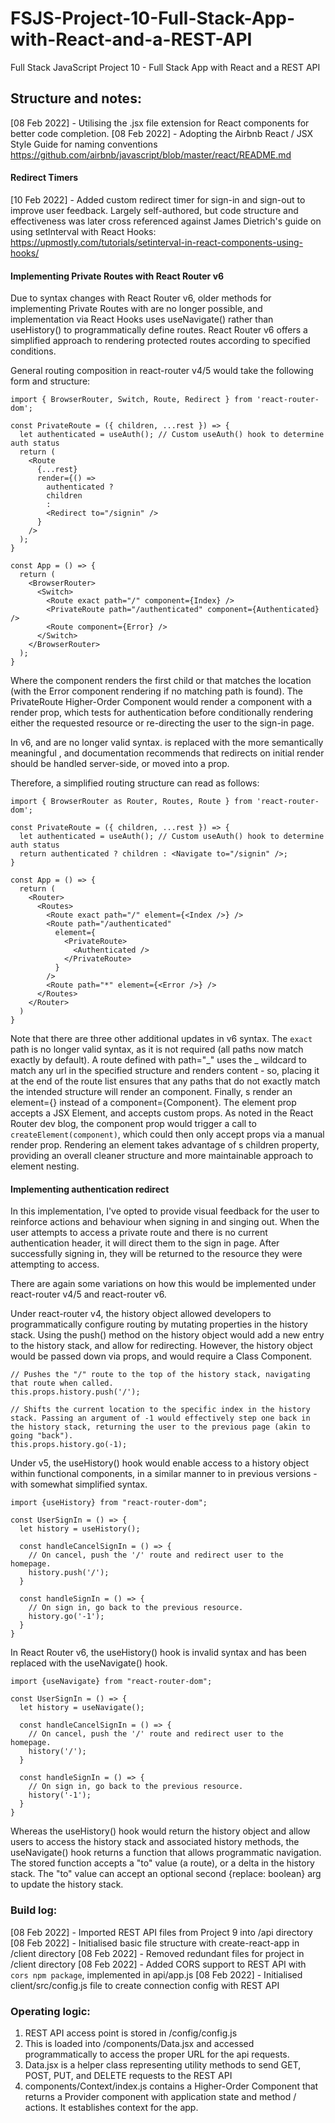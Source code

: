 # FSJS-Project-10-Full-Stack-App-with-React-and-a-REST-API

Full Stack JavaScript Project 10 - Full Stack App with React and a REST API

## Structure and notes:

[08 Feb 2022] - Utilising the .jsx file extension for React components for better code completion.
[08 Feb 2022] - Adopting the Airbnb React / JSX Style Guide for naming conventions https://github.com/airbnb/javascript/blob/master/react/README.md

#### Redirect Timers

[10 Feb 2022] - Added custom redirect timer for sign-in and sign-out to improve user feedback. Largely self-authored, but code structure and effectiveness was later cross referenced against James Dietrich's guide on using setInterval with React Hooks: https://upmostly.com/tutorials/setinterval-in-react-components-using-hooks/

#### Implementing Private Routes with React Router v6

Due to syntax changes with React Router v6, older methods for implementing Private Routes with <Redirect /> are no longer possible, and implementation via React Hooks uses useNavigate() rather than useHistory() to programmatically define routes. React Router v6 offers a simplified approach to rendering protected routes according to specified conditions.

General routing composition in react-router v4/5 would take the following form and structure:

```
import { BrowserRouter, Switch, Route, Redirect } from 'react-router-dom';

const PrivateRoute = ({ children, ...rest }) => {
  let authenticated = useAuth(); // Custom useAuth() hook to determine auth status
  return (
    <Route
      {...rest}
      render={() =>
        authenticated ?
        children
        :
        <Redirect to="/signin" />
      }
    />
  );
}

const App = () => {
  return (
    <BrowserRouter>
      <Switch>
        <Route exact path="/" component={Index} />
        <PrivateRoute path="/authenticated" component={Authenticated} />
        <Route component={Error} />
      </Switch>
    </BrowserRouter>
  );
}

```

Where the <Switch> component renders the first child <Route> or <Redirect> that matches the location (with the Error component rendering if no matching path is found). The PrivateRoute Higher-Order Component would render a <Route> component with a render prop, which tests for authentication before conditionally rendering either the requested resource or re-directing the user to the sign-in page.

In v6, <Switch> and <Redirect> are no longer valid syntax. <Switch> is replaced with the more semantically meaningful <Routes>, and documentation recommends that redirects on initial render should be handled server-side, or moved into a <Route render> prop.

Therefore, a simplified routing structure can read as follows:

```
import { BrowserRouter as Router, Routes, Route } from 'react-router-dom';

const PrivateRoute = ({ children, ...rest }) => {
  let authenticated = useAuth(); // Custom useAuth() hook to determine auth status
  return authenticated ? children : <Navigate to="/signin" />;
}

const App = () => {
  return (
    <Router>
      <Routes>
        <Route exact path="/" element={<Index />} />
        <Route path="/authenticated"
          element={
            <PrivateRoute>
              <Authenticated />
            </PrivateRoute>
          }
        />
        <Route path="*" element={<Error />} />
      </Routes>
    </Router>
  )
}
```

Note that there are three other additional updates in v6 syntax. The `exact` path is no longer valid syntax, as it is not required (all paths now match exactly by default). A route defined with path="_" uses the _ wildcard to match any url in the specified structure and renders content - so, placing it at the end of the route list ensures that any paths that do not exactly match the intended structure will render an <Error /> component. Finally, <Route>s render an element={<Element />} instead of a component={Component}. The element prop accepts a JSX Element, and accepts custom props. As noted in the React Router dev blog, the component prop would trigger a call to `createElement(component)`, which could then only accept props via a manual render prop. Rendering an element takes advantage of <Route>s children property, providing an overall cleaner structure and more maintainable approach to element nesting.

#### Implementing authentication redirect

In this implementation, I've opted to provide visual feedback for the user to reinforce actions and behaviour when signing in and singing out. When the user attempts to access a private route and there is no current authentication header, it will direct them to the sign in page. After successfully signing in, they will be returned to the resource they were attempting to access.

There are again some variations on how this would be implemented under react-router v4/5 and react-router v6.

Under react-router v4, the history object allowed developers to programmatically configure routing by mutating properties in the history stack. Using the push() method on the history object would add a new entry to the history stack, and allow for redirecting. However, the history object would be passed down via props, and would require a Class Component.

```
// Pushes the "/" route to the top of the history stack, navigating that route when called.
this.props.history.push('/');

// Shifts the current location to the specific index in the history stack. Passing an argument of -1 would effectively step one back in the history stack, returning the user to the previous page (akin to going "back").
this.props.history.go(-1);
```

Under v5, the useHistory() hook would enable access to a history object within functional components, in a similar manner to in previous versions - with somewhat simplified syntax.

```
import {useHistory} from "react-router-dom";

const UserSignIn = () => {
  let history = useHistory();

  const handleCancelSignIn = () => {
    // On cancel, push the '/' route and redirect user to the homepage.
    history.push('/');
  }

  const handleSignIn = () => {
    // On sign in, go back to the previous resource.
    history.go('-1');
  }
}
```

In React Router v6, the useHistory() hook is invalid syntax and has been replaced with the useNavigate() hook.

```
import {useNavigate} from "react-router-dom";

const UserSignIn = () => {
  let history = useNavigate();

  const handleCancelSignIn = () => {
    // On cancel, push the '/' route and redirect user to the homepage.
    history('/');
  }

  const handleSignIn = () => {
    // On sign in, go back to the previous resource.
    history('-1');
  }
}
```

Whereas the useHistory() hook would return the history object and allow users to access the history stack and associated history methods, the useNavigate() hook returns a function that allows programmatic navigation. The stored function accepts a "to" value (a route), or a delta in the history stack. The "to" value can accept an optional second {replace: boolean} arg to update the history stack.

### Build log:

[08 Feb 2022] - Imported REST API files from Project 9 into /api directory
[08 Feb 2022] - Initialised basic file structure with create-react-app in /client directory
[08 Feb 2022] - Removed redundant files for project in /client directory
[08 Feb 2022] - Added CORS support to REST API with `cors npm package`, implemented in api/app.js
[08 Feb 2022] - Initialised client/src/config.js file to create connection config with REST API

### Operating logic:

1. REST API access point is stored in /config/config.js
2. This is loaded into /components/Data.jsx and accessed programmatically to access the proper URL for the api requests.
3. Data.jsx is a helper class representing utility methods to send GET, POST, PUT, and DELETE requests to the REST API
4. components/Context/index.js contains a Higher-Order Component that returns a Provider component with application state and method / actions. It establishes context for the app.
